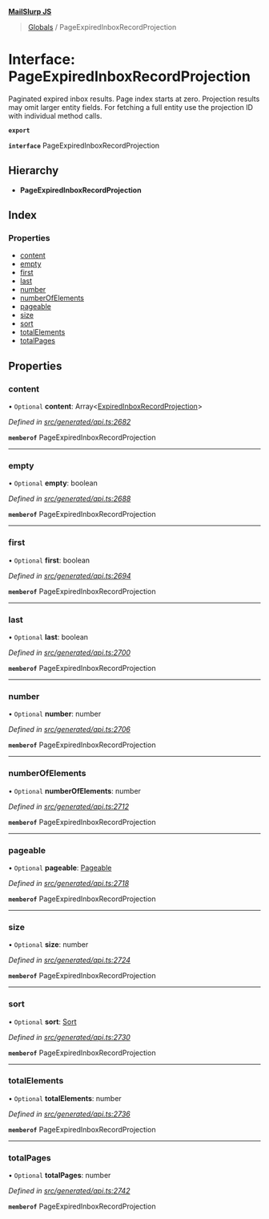 **[MailSlurp JS](../README.md)**

> [Globals](../README.md) / PageExpiredInboxRecordProjection

# Interface: PageExpiredInboxRecordProjection

Paginated expired inbox results. Page index starts at zero. Projection results may omit larger entity fields. For fetching a full entity use the projection ID with individual method calls.

**`export`** 

**`interface`** PageExpiredInboxRecordProjection

## Hierarchy

* **PageExpiredInboxRecordProjection**

## Index

### Properties

* [content](pageexpiredinboxrecordprojection.md#content)
* [empty](pageexpiredinboxrecordprojection.md#empty)
* [first](pageexpiredinboxrecordprojection.md#first)
* [last](pageexpiredinboxrecordprojection.md#last)
* [number](pageexpiredinboxrecordprojection.md#number)
* [numberOfElements](pageexpiredinboxrecordprojection.md#numberofelements)
* [pageable](pageexpiredinboxrecordprojection.md#pageable)
* [size](pageexpiredinboxrecordprojection.md#size)
* [sort](pageexpiredinboxrecordprojection.md#sort)
* [totalElements](pageexpiredinboxrecordprojection.md#totalelements)
* [totalPages](pageexpiredinboxrecordprojection.md#totalpages)

## Properties

### content

• `Optional` **content**: Array\<[ExpiredInboxRecordProjection](expiredinboxrecordprojection.md)>

*Defined in [src/generated/api.ts:2682](https://github.com/mailslurp/mailslurp-client/blob/aab6cee/src/generated/api.ts#L2682)*

**`memberof`** PageExpiredInboxRecordProjection

___

### empty

• `Optional` **empty**: boolean

*Defined in [src/generated/api.ts:2688](https://github.com/mailslurp/mailslurp-client/blob/aab6cee/src/generated/api.ts#L2688)*

**`memberof`** PageExpiredInboxRecordProjection

___

### first

• `Optional` **first**: boolean

*Defined in [src/generated/api.ts:2694](https://github.com/mailslurp/mailslurp-client/blob/aab6cee/src/generated/api.ts#L2694)*

**`memberof`** PageExpiredInboxRecordProjection

___

### last

• `Optional` **last**: boolean

*Defined in [src/generated/api.ts:2700](https://github.com/mailslurp/mailslurp-client/blob/aab6cee/src/generated/api.ts#L2700)*

**`memberof`** PageExpiredInboxRecordProjection

___

### number

• `Optional` **number**: number

*Defined in [src/generated/api.ts:2706](https://github.com/mailslurp/mailslurp-client/blob/aab6cee/src/generated/api.ts#L2706)*

**`memberof`** PageExpiredInboxRecordProjection

___

### numberOfElements

• `Optional` **numberOfElements**: number

*Defined in [src/generated/api.ts:2712](https://github.com/mailslurp/mailslurp-client/blob/aab6cee/src/generated/api.ts#L2712)*

**`memberof`** PageExpiredInboxRecordProjection

___

### pageable

• `Optional` **pageable**: [Pageable](pageable.md)

*Defined in [src/generated/api.ts:2718](https://github.com/mailslurp/mailslurp-client/blob/aab6cee/src/generated/api.ts#L2718)*

**`memberof`** PageExpiredInboxRecordProjection

___

### size

• `Optional` **size**: number

*Defined in [src/generated/api.ts:2724](https://github.com/mailslurp/mailslurp-client/blob/aab6cee/src/generated/api.ts#L2724)*

**`memberof`** PageExpiredInboxRecordProjection

___

### sort

• `Optional` **sort**: [Sort](sort.md)

*Defined in [src/generated/api.ts:2730](https://github.com/mailslurp/mailslurp-client/blob/aab6cee/src/generated/api.ts#L2730)*

**`memberof`** PageExpiredInboxRecordProjection

___

### totalElements

• `Optional` **totalElements**: number

*Defined in [src/generated/api.ts:2736](https://github.com/mailslurp/mailslurp-client/blob/aab6cee/src/generated/api.ts#L2736)*

**`memberof`** PageExpiredInboxRecordProjection

___

### totalPages

• `Optional` **totalPages**: number

*Defined in [src/generated/api.ts:2742](https://github.com/mailslurp/mailslurp-client/blob/aab6cee/src/generated/api.ts#L2742)*

**`memberof`** PageExpiredInboxRecordProjection
